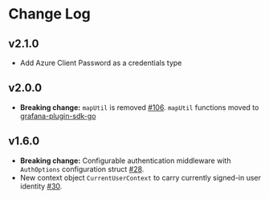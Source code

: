 # Change Log

## v2.1.0

- Add Azure Client Password as a credentials type

## v2.0.0

- **Breaking change:** `mapUtil` is removed [#106](https://github.com/grafana/grafana-azure-sdk-go/pull/106). `mapUtil` functions moved to 
  [grafana-plugin-sdk-go](https://github.com/grafana/grafana-plugin-sdk-go/tree/main/data/utils/maputil)

## v1.6.0

- **Breaking change:** Configurable authentication middleware with `AuthOptions` configuration struct [#28](https://github.com/grafana/grafana-azure-sdk-go/pull/28).
- New context object `CurrentUserContext` to carry currently signed-in user identity [#30](https://github.com/grafana/grafana-azure-sdk-go/pull/30).
